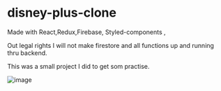 # disney-plus-clone
Made with React,Redux,Firebase, Styled-components , 

Out legal rights I will not make firestore and all functions up and running thru backend. 

This was a small project I did to get som practise.


![image](https://github.com/christopherwahlstrom/disney-plus-clone/assets/83230387/3a61e343-f905-4e9e-b84d-f6d3d8bcfc50)
